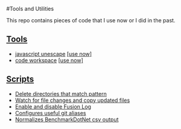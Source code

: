 #Tools and Utilities

This repo contains pieces of code that I use now or I did in the past.

## [Tools](/tools)
* [javascript unescape](/tools#toolsunescape) [[use now]](http://amadeusw.com/utilities/tools/unescape/)
* [code workspace](/tools#toolsworkspace) [[use now]](http://amadeusw.com/utilities/tools/workspace/)

## [Scripts](/scripts)
* [Delete directories that match pattern](/scripts#scriptsdelete-directoriescsx)
* [Watch for file changes and copy updated files](/scripts#scriptsfile-automationcsx)
* [Enable and disable Fusion Log](/scripts#scriptsfusion-logcsx)
* [Configures useful git aliases](/scripts#scriptsgit-aliascmd)
* [Normalizes BenchmarkDotNet csv output](/scripts#scriptsnormalize-csvpy)
